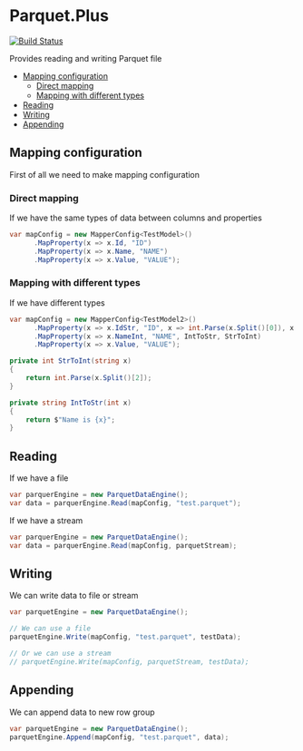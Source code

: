 # Parquet.Plus 

[![Build Status](https://travis-ci.org/KovtunV/Parquet.Plus.svg?branch=master)](https://travis-ci.org/KovtunV/Parquet.Plus)

Provides reading and writing Parquet file 

<!--ts-->
   * [Mapping configuration](#Mapping-configuration)
      * [Direct mapping](#Direct-mapping)
      * [Mapping with different types](#Mapping-with-different-types)
   * [Reading](#Reading)
   * [Writing](#Writing)
   * [Appending](#Appending)
<!--te-->

## Mapping configuration
First of all we need to make mapping configuration

### Direct mapping
If we have the same types of data between columns and properties

```csharp
var mapConfig = new MapperConfig<TestModel>()
      .MapProperty(x => x.Id, "ID")
      .MapProperty(x => x.Name, "NAME")
      .MapProperty(x => x.Value, "VALUE");
```
### Mapping with different types
If we have different types
```csharp
var mapConfig = new MapperConfig<TestModel2>()
      .MapProperty(x => x.IdStr, "ID", x => int.Parse(x.Split()[0]), x => x + " modified")
      .MapProperty(x => x.NameInt, "NAME", IntToStr, StrToInt)
      .MapProperty(x => x.Value, "VALUE");

private int StrToInt(string x)
{
    return int.Parse(x.Split()[2]);
}

private string IntToStr(int x)
{
    return $"Name is {x}";
}
```
## Reading
If we have a file
```csharp
var parquerEngine = new ParquetDataEngine();
var data = parquerEngine.Read(mapConfig, "test.parquet");
```
If we have a stream
```csharp
var parquerEngine = new ParquetDataEngine();
var data = parquerEngine.Read(mapConfig, parquetStream);
```
## Writing
We can write data to file or stream
```csharp
var parquetEngine = new ParquetDataEngine();

// We can use a file
parquetEngine.Write(mapConfig, "test.parquet", testData);

// Or we can use a stream
// parquetEngine.Write(mapConfig, parquetStream, testData);
```
## Appending
We can append data to new row group
```csharp
var parquetEngine = new ParquetDataEngine();
parquetEngine.Append(mapConfig, "test.parquet", data);
```
